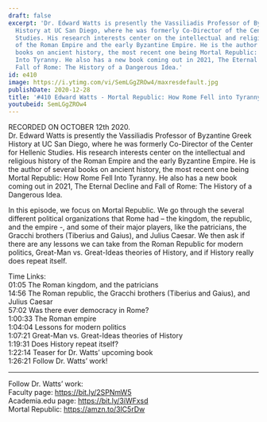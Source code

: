 ```yaml
---
draft: false
excerpt: 'Dr. Edward Watts is presently the Vassiliadis Professor of Byzantine Greek
  History at UC San Diego, where he was formerly Co-Director of the Center for Hellenic
  Studies. His research interests center on the intellectual and religious history
  of the Roman Empire and the early Byzantine Empire. He is the author of several
  books on ancient history, the most recent one being Mortal Republic: How Rome Fell
  Into Tyranny. He also has a new book coming out in 2021, The Eternal Decline and
  Fall of Rome: The History of a Dangerous Idea.'
id: e410
image: https://i.ytimg.com/vi/SemLGgZROw4/maxresdefault.jpg
publishDate: 2020-12-28
title: '#410 Edward Watts - Mortal Republic: How Rome Fell into Tyranny'
youtubeid: SemLGgZROw4
---
```

RECORDED ON OCTOBER 12th 2020.  
Dr. Edward Watts is presently the Vassiliadis Professor of Byzantine Greek History at UC San Diego, where he was formerly Co-Director of the Center for Hellenic Studies. His research interests center on the intellectual and religious history of the Roman Empire and the early Byzantine Empire. He is the author of several books on ancient history, the most recent one being Mortal Republic: How Rome Fell Into Tyranny. He also has a new book coming out in 2021, The Eternal Decline and Fall of Rome: The History of a Dangerous Idea.

In this episode, we focus on Mortal Republic. We go through the several different political organizations that Rome had – the kingdom, the republic, and the empire -, and some of their major players, like the patricians, the Gracchi brothers (Tiberius and Gaius), and Julius Caesar. We then ask if there are any lessons we can take from the Roman Republic for modern politics, Great-Man vs. Great-Ideas theories of History, and if History really does repeat itself.

Time Links:  
01:05  The Roman kingdom, and the patricians  
14:56  The Roman republic, the Gracchi brothers (Tiberius and Gaius), and Julius Caesar  
57:02  Was there ever democracy in Rome?  
1:00:33  The Roman empire  
1:04:04  Lessons for modern politics  
1:07:21  Great-Man vs. Great-Ideas theories of History  
1:19:31  Does History repeat itself?  
1:22:14  Teaser for Dr. Watts’ upcoming book  
1:26:21  Follow Dr. Watts’ work!

---

Follow Dr. Watts’ work:  
Faculty page: https://bit.ly/2SPNmW5  
Academia.edu page: https://bit.ly/3iWFxsd  
Mortal Republic: https://amzn.to/3lC5rDw
